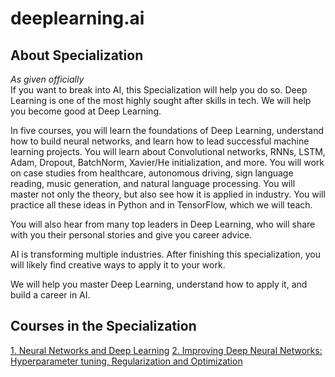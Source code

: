 # deeplearning.ai
  
## About Specialization

  
*As given officially*  
If you want to break into AI, this Specialization will help you do so. Deep Learning is one of the most highly sought after skills in tech. We will help you become good at Deep Learning.  

In five courses, you will learn the foundations of Deep Learning, understand how to build neural networks, and learn how to lead successful machine learning projects. You will learn about Convolutional networks, RNNs, LSTM, Adam, Dropout, BatchNorm, Xavier/He initialization, and more. You will work on case studies from healthcare, autonomous driving, sign language reading, music generation, and natural language processing. You will master not only the theory, but also see how it is applied in industry. You will practice all these ideas in Python and in TensorFlow, which we will teach.  

You will also hear from many top leaders in Deep Learning, who will share with you their personal stories and give you career advice.  

AI is transforming multiple industries. After finishing this specialization, you will likely find creative ways to apply it to your work.  

We will help you master Deep Learning, understand how to apply it, and build a career in AI.  

## Courses in the Specialization
[1. Neural Networks and Deep Learning](https://github.com/gopesh97/deeplearning.ai-specialization/tree/master/1.%20Neural%20Networks%20and%20Deep%20Learning)
[2. Improving Deep Neural Networks: Hyperparameter tuning, Regularization and Optimization
](https://github.com/gopesh97/deeplearning.ai-specialization/tree/master/2.%20Improving%20Deep%20Neural%20Networks:%20Hyperparameter%20tuning%2C%20Regularization%20and%20Optimization)
